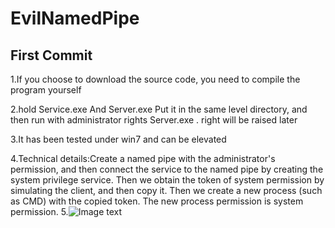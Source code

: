 # EvilNamedPipe
## First Commit
1.If you choose to download the source code, you need to compile the program yourself

2.hold Service.exe And Server.exe Put it in the same level directory, and then run with administrator rights Server.exe . right will be raised later

3.It has been tested under win7 and can be elevated

4.Technical details:Create a named pipe with the administrator's permission, and then connect the service to the named pipe by creating the system privilege service. Then we obtain the token of system permission by simulating the client, and then copy it. Then we create a new process (such as CMD) with the copied token. The new process permission is system permission.
5.![Image text](http://www.const27.com/wp-content/uploads/2020/11/image-44-1024x398.png)
